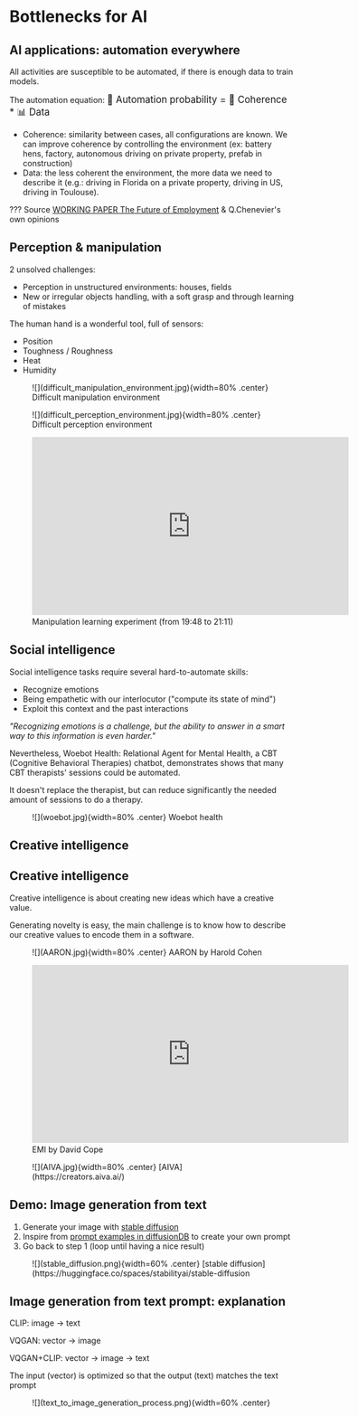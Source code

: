 # Bottlenecks for AI

## AI applications: automation everywhere

All activities are susceptible to be automated, if there is enough data to train models.

The automation equation:
<big>🦾 Automation probability = 🎼 Coherence * 📊 Data</big>

- Coherence: similarity between cases, all configurations are known. We can improve coherence by controlling the environment (ex: battery hens, factory, autonomous driving on private property, prefab in construction)
- Data: the less coherent the environment, the more data we need to describe it (e.g.: driving in Florida on a private property, driving in US, driving in Toulouse).

??? Source
    [WORKING PAPER The Future of Employment](https://www.oxfordmartin.ox.ac.uk/downloads/academic/future-of-employment.pdf) & Q.Chenevier's own opinions

## Perception & manipulation

2 unsolved challenges:

- Perception in unstructured environments: houses, fields
- New or irregular objects handling, with a soft grasp and through learning of mistakes

The human hand is a wonderful tool, full of sensors:

- Position
- Toughness / Roughness
- Heat
- Humidity

<figure markdown>
![](difficult_manipulation_environment.jpg){width=80% .center}
<figurecaption>
Difficult manipulation environment
</figurecaption>
</figure>

<figure markdown>
![](difficult_perception_environment.jpg){width=80% .center}
<figurecaption>
Difficult perception environment
</figurecaption>
</figure>

<figure markdown>
<iframe width="560" height="315" src="https://www.youtube.com/embed/4F-uu8rvgNw?start=1188" title="YouTube video player" frameborder="0" allow="accelerometer; autoplay; clipboard-write; encrypted-media; gyroscope; picture-in-picture" allowfullscreen></iframe>
<figurecaption>
Manipulation learning experiment (from 19:48 to 21:11)
</figurecaption>
</figure>

## Social intelligence

Social intelligence tasks require several hard-to-automate skills:

- Recognize emotions
- Being empathetic with our interlocutor ("compute its state of mind")
- Exploit this context and the past interactions

*"Recognizing emotions is a challenge, but the ability to answer in a smart way to this information is even harder."*

Nevertheless, Woebot Health: Relational Agent for Mental Health, a CBT (Cognitive Behavioral Therapies) chatbot, demonstrates shows that many CBT therapists' sessions could be automated.

It doesn't replace the therapist, but can reduce significantly the needed amount of sessions to do a therapy.

<figure markdown>
![](woebot.jpg){width=80% .center}
<figurecaption>
Woebot health
</figurecaption>
</figure>

## Creative intelligence
## Creative intelligence

Creative intelligence is about creating new ideas which have a creative value. 

Generating novelty is easy, the main challenge is to know how to describe our creative values to encode them in a software.


<figure markdown>
![](AARON.jpg){width=80% .center}
<figurecaption>
AARON by Harold Cohen
</figurecaption>
</figure>

<figure markdown>
<iframe width="560" height="315" src="https://www.youtube.com/embed/2kuY3BrmTfQ" title="YouTube video player" frameborder="0" allow="accelerometer; autoplay; clipboard-write; encrypted-media; gyroscope; picture-in-picture" allowfullscreen></iframe>
<figurecaption>
EMI by David Cope
</figurecaption>
</figure>

<figure markdown>
![](AIVA.jpg){width=80% .center}
<figurecaption>
[AIVA](https://creators.aiva.ai/)
</figurecaption>
</figure>

## Demo: Image generation from text

1. Generate your image with [stable diffusion](https://huggingface.co/spaces/stabilityai/stable-diffusion)
1. Inspire from [prompt examples in diffusionDB](https://huggingface.co/datasets/poloclub/diffusiondb) to create your own prompt
1. Go back to step 1 (loop until having a nice result)

<figure markdown>
![](stable_diffusion.png){width=60% .center}
<figurecaption>
[stable diffusion](https://huggingface.co/spaces/stabilityai/stable-diffusion
</figurecaption>
</figure>

## Image generation from text prompt: explanation

CLIP: image → text

VQGAN: vector → image

VQGAN+CLIP: vector → image → text

The input (vector) is optimized so that the output (text) matches the text prompt 

<figure markdown>
![](text_to_image_generation_process.png){width=60% .center}
<figurecaption>
</figurecaption>
</figure>
